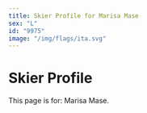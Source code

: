 ```yaml
---
title: Skier Profile for Marisa Mase
sex: "L"
id: "9975"
image: "/img/flags/ita.svg" 
---
```


# Skier Profile

This page is for: Marisa Mase.
    
